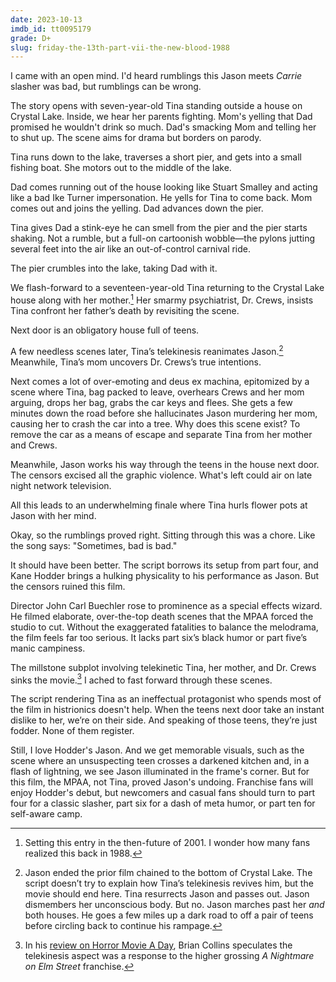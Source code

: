 ```yaml
---
date: 2023-10-13
imdb_id: tt0095179
grade: D+
slug: friday-the-13th-part-vii-the-new-blood-1988
---
```


I came with an open mind. I'd heard rumblings this Jason meets _Carrie_ slasher was bad, but rumblings can be wrong.

<!-- end -->

The story opens with seven-year-old Tina standing outside a house on Crystal Lake. Inside, we hear her parents fighting. Mom's yelling that Dad promised he wouldn't drink so much. Dad's smacking Mom and telling her to shut up. The scene aims for drama but borders on parody.

Tina runs down to the lake, traverses a short pier, and gets into a small fishing boat. She motors out to the middle of the lake.

Dad comes running out of the house looking like Stuart Smalley and acting like a bad Ike Turner impersonation. He yells for Tina to come back. Mom comes out and joins the yelling. Dad advances down the pier.

Tina gives Dad a stink-eye he can smell from the pier and the pier starts shaking. Not a rumble, but a full-on cartoonish wobble—the pylons jutting several feet into the air like an out-of-control carnival ride.

The pier crumbles into the lake, taking Dad with it.

We flash-forward to a seventeen-year-old Tina returning to the Crystal Lake house along with her mother.[^1] Her smarmy psychiatrist, Dr. Crews, insists Tina confront her father’s death by revisiting the scene.

Next door is an obligatory house full of teens.

A few needless scenes later, Tina’s telekinesis reanimates Jason.[^2] Meanwhile, Tina’s mom uncovers Dr. Crews’s true intentions.

Next comes a lot of over-emoting and deus ex machina, epitomized by a scene where Tina, bag packed to leave, overhears Crews and her mom arguing, drops her bag, grabs the car keys and flees. She gets a few minutes down the road before she hallucinates Jason murdering her mom, causing her to crash the car into a tree. Why does this scene exist? To remove the car as a means of escape and separate Tina from her mother and Crews.

Meanwhile, Jason works his way through the teens in the house next door. The censors excised all the graphic violence. What's left could air on late night network television.

All this leads to an underwhelming finale where Tina hurls flower pots at Jason with her mind.

Okay, so the rumblings proved right. Sitting through this was a chore. Like the song says: "Sometimes, bad is bad."

It should have been better. The script borrows its setup from <span data-imdb-id="tt0087298">part four</span>, and Kane Hodder brings a hulking physicality to his performance as Jason. But the censors ruined this film.

Director John Carl Buechler rose to prominence as a special effects wizard. He filmed elaborate, over-the-top death scenes that the MPAA forced the studio to cut. Without the exaggerated fatalities to balance the melodrama, the film feels far too serious. It lacks <span data-imdb-id="tt0091080">part six</span>’s black humor or <span data-imdb-id="tt0089173">part five</span>’s manic campiness.

The millstone subplot involving telekinetic Tina, her mother, and Dr. Crews sinks the movie.[^3] I ached to fast forward through these scenes.

The script rendering Tina as an ineffectual protagonist who spends most of the film in histrionics doesn't help. When the teens next door take an instant dislike to her, we’re on their side. And speaking of those teens, they’re just fodder. None of them register.

Still, I love Hodder's Jason. And we get memorable visuals, such as the scene where an unsuspecting teen crosses a darkened kitchen and, in a flash of lightning, we see Jason illuminated in the frame's corner. But for this film, the MPAA, not Tina, proved Jason's undoing. Franchise fans will enjoy Hodder's debut, but newcomers and casual fans should turn to part four for a classic slasher, part six for a dash of meta humor, or part ten for self-aware camp.

[^1]: Setting this entry in the then-future of 2001. I wonder how many fans realized this back in 1988.
[^2]: Jason ended the prior film chained to the bottom of Crystal Lake. The script doesn’t try to explain how Tina’s telekinesis revives him, but the movie should end here. Tina resurrects Jason and passes out. Jason dismembers her unconscious body. But no. Jason marches past her _and_ both houses. He goes a few miles up a dark road to off a pair of teens before circling back to continue his rampage.
[^3]: In his [review on Horror Movie A Day](http://horror-movie-a-day.blogspot.com/2009/01/friday-13th-part-vii-new-blood.html), Brian Collins speculates the telekinesis aspect was a response to the higher grossing _A Nightmare on Elm Street_ franchise.

